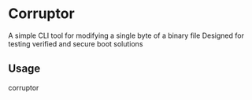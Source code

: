 # Corruptor

A simple CLI tool for modifying a single byte of a binary file
Designed for testing verified and secure boot solutions

## Usage

corruptor <path to file to corrupt> 
